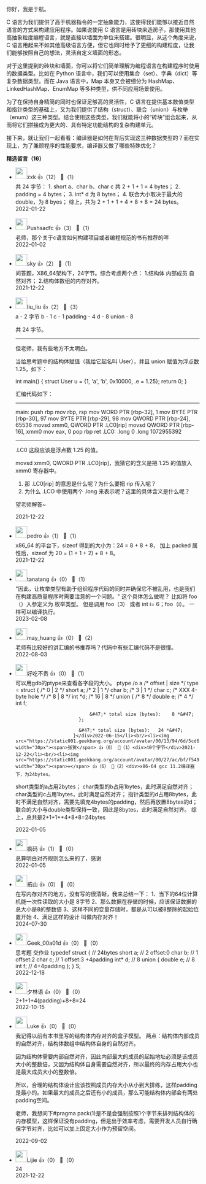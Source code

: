 你好，我是于航。

C 语言为我们提供了高于机器指令的一定抽象能力，这使得我们能够以接近自然语言的方式来构建应用程序。如果说使用 C 语言是用砖块来造房子，那使用其他高抽象粒度编程语言，就是直接以墙面为单位来搭建。很明显，从这个角度来说，C 语言用起来不如其他高级语言方便，但它也同时给予了更细的构建粒度，让我们能够按照自己的想法，灵活自定义墙面的形态。

对于这里提到的砖块和墙面，你可以将它们简单理解为编程语言在构建程序时使用的数据类型。比如在 Python 语言中，我们可以使用集合（set）、字典（dict）等复杂数据类型。而在 Java 语言中，Map 本身又会被细分为 HashMap、LinkedHashMap、EnumMap 等多种类型，供不同应用场景使用。

为了在保持自身精简的同时也保证足够高的灵活性，C 语言在提供基本数值类型和指针类型的基础上，又为我们提供了结构（struct）、联合（union）与枚举（enum）这三种类型。结合使用这些类型，我们就能将小的“砖块”组合起来，从而将它们拼接成为更大的、具有特定功能结构的复杂构建单元。

接下来，就让我们一起看看：编译器是如何在背后实现这三种数据类型的？而在实现上，为了兼顾程序的性能要求，编译器又做了哪些特殊优化？
<div><strong>精选留言（16）</strong></div><ul>
<li><img src="https://static001.geekbang.org/account/avatar/00/12/a2/4b/b72f724f.jpg" width="30px"><span>zxk</span> 👍（12） 💬（1）<div>共 24 字节：
1. short a、char b、char c 共 2 + 1 + 1 = 4 bytes；
2. padding = 4 bytes；
3. int* d 为 8 bytes；
4. 联合大小取决于最大的 double，为 8 byes；
综上，共为 2 + 1 + 1 + 4 + 8 + 8 = 24 bytes。</div>2022-01-22</li><br/><li><img src="https://static001.geekbang.org/account/avatar/00/2b/bd/e5/e671a9f1.jpg" width="30px"><span>Pushsadfc</span> 👍（3） 💬（1）<div>老师，那个关于c语言如何构建项目或者编程规范的书有推荐的咩</div>2022-01-02</li><br/><li><img src="https://static001.geekbang.org/account/avatar/00/12/6b/10/22f93764.jpg" width="30px"><span>sky</span> 👍（2） 💬（1）<div>问答题，X86_64架构下，24字节。综合考虑两个点：
1.结构体 内部成员 自然对齐；
2.结构体数组的内存对齐。</div>2021-12-22</li><br/><li><img src="https://static001.geekbang.org/account/avatar/00/0f/8d/02/6a16058a.jpg" width="30px"><span>liu_liu</span> 👍（2） 💬（3）<div>a - 2 字节
b - 1
c - 1
padding - 4
d - 8
union - 8

共 24 字节。

-------

但老师，我有些地方不太明白。

当给思考题中的结构体赋值（我给它起名叫 User），并且 union 赋值为浮点数 1.25，如下：

int main() {
    struct User u = {1, &#39;a&#39;, &#39;b&#39;, 0x10000, .e = 1.25};
    return 0;
}

汇编代码如下：

------

main:
        push    rbp
        mov     rbp, rsp
        mov     WORD PTR [rbp-32], 1
        mov     BYTE PTR [rbp-30], 97
        mov     BYTE PTR [rbp-29], 98
        mov     QWORD PTR [rbp-24], 65536
        movsd   xmm0, QWORD PTR .LC0[rip]
        movsd   QWORD PTR [rbp-16], xmm0
        mov     eax, 0
        pop     rbp
        ret
.LC0:
        .long   0
        .long   1072955392

 --------

 .LC0 这段应该是浮点数 1.25 的值。

 movsd  xmm0, QWORD PTR .LC0[rip]，我猜它的含义是把 1.25 的值放入 xmm0 寄存器中。


 1. 那 .LC0[rip] 的意思是什么呢？为什么要把 rip 传入呢？
 2. 为什么 .LCO 中使用两个 .long 来表示呢？这里的具体含义是什么呢？

望老师解答~
</div>2021-12-22</li><br/><li><img src="https://static001.geekbang.org/account/avatar/00/12/52/40/e57a736e.jpg" width="30px"><span>pedro</span> 👍（1） 💬（1）<div>x86_64 的平台下，sizeof 得到的大小为：24 = 8 + 8 + 8，
加上 packed 属性后，sizeof 为 20 = (1 + 1 + 2) + 8 + 8。</div>2021-12-22</li><br/><li><img src="https://thirdwx.qlogo.cn/mmopen/vi_32/FhibmYQUzY7ibPac8Id5PwbibqCbvj5rWibeQhEyvYguc9pvPNUciaQydicrUjJKkhhp1s2AgfP7LRTZA8zqaa82yC8g/132" width="30px"><span>tanatang</span> 👍（0） 💬（1）<div>&quot;因此，让枚举类型有助于组织程序代码的同时并确保它不被乱用，也是我们在构建高质量程序时需要注意的一个问题。&quot;
这个具体怎么做呢？
比如将 foo（）入参定义为 枚举类型。 但是调用 foo（3） 或者 int i= 6；foo（i）。 一样可以编译执行。</div>2023-02-08</li><br/><li><img src="https://static001.geekbang.org/account/avatar/00/16/26/67/c3d90f46.jpg" width="30px"><span>may_huang</span> 👍（0） 💬（2）<div>老师有比较好的讲汇编的书推荐吗？代码中有些汇编代码不是很懂。</div>2022-08-03</li><br/><li><img src="https://static001.geekbang.org/account/avatar/00/14/18/81/83b6ade2.jpg" width="30px"><span>好吃不贵</span> 👍（0） 💬（1）<div>可以用gdb的ptype来查看各字段的大小。
ptype &#47;o a
&#47;* offset    |  size *&#47;  type = struct {
&#47;*    0      |     2 *&#47;    short a;
&#47;*    2      |     1 *&#47;    char b;
&#47;*    3      |     1 *&#47;    char c;
&#47;* XXX  4-byte hole  *&#47;
&#47;*    8      |     8 *&#47;    int *d;
&#47;*   16      |     8 *&#47;    union {
&#47;*                 8 *&#47;        double e;
&#47;*                 4 *&#47;        int f;

                               &#47;* total size (bytes):    8 *&#47;
                           };

                           &#47;* total size (bytes):   24 *&#47;
                         }</div>2022-06-15</li><br/><li><img src="https://static001.geekbang.org/account/avatar/00/13/94/6d/5cd6e8c7.jpg" width="30px"><span>张贺</span> 👍（0） 💬（1）<div>40个字节</div>2021-12-22</li><br/><li><img src="https://static001.geekbang.org/account/avatar/00/27/ac/bf/f549183e.jpg" width="30px"><span>=</span> 👍（6） 💬（2）<div>x86-64 gcc 11.2编译器下，为24bytes。
short类型的a占用2bytes；
char类型的b占用1bytes，此时满足自然对齐；
char类型的c占用1bytes，此时满足自然对齐；
指针类型的d占用8bytes，此时不满足自然对齐，需要先填充4bytes的padding，然后再放置8bytes的d；
联合的大小与double类型保持一致，因此是8bytes，此时满足自然对齐。
综上，总共是2+1+1++4+8+8=24bytes</div>2022-01-05</li><br/><li><img src="http://thirdwx.qlogo.cn/mmopen/vi_32/vQiadbkZYR239J80hjekw7jzY9vy6otLKPNDSuz2lruDiaXlKGkcsX5wwiaFevicgqV8odlRG4UITiadDF3fgicrHPcw/132" width="30px"><span>疯码</span> 👍（1） 💬（0）<div>总算明白对齐规则怎么来的了，感谢</div>2022-01-05</li><br/><li><img src="https://static001.geekbang.org/account/avatar/00/17/95/af/b7f8dc43.jpg" width="30px"><span>拓山</span> 👍（0） 💬（0）<div>在写内存对齐的地方，没有写的很清晰，我来总结一下：
1、当下的64位计算机能一次性读取的大小是 8字节
2、那么数据在存储的时候，应该保证数据的总大小是8的整数倍
3、这样不同的变量存储时，都是从可以被8整除的起始位置开始
4、满足这样的设计 叫做内存对齐！</div>2024-07-30</li><br/><li><img src="https://thirdwx.qlogo.cn/mmopen/vi_32/vJ4ZAwCPQg8miaHC5l1gaAic2mrjIsaDicdwHFhZBu2k3yAcuzXMry1NXpnzf9G8PiapwrXUzIy3mquoCoNoVpfA5A/132" width="30px"><span>Geek_00a01d</span> 👍（0） 💬（0）<div>思考题 交作业
typedef struct { &#47;&#47; 24bytes
  short a; &#47;&#47; 2 offset:0
  char b; &#47;&#47; 1 offset:2
  char c; &#47;&#47; 1 offset:3 +4padding
  int* d; &#47;&#47;  8
  union { 
    double e; &#47;&#47; 8
    int f;  &#47;&#47; 4+4padding
  };
} S;</div>2022-12-18</li><br/><li><img src="https://static001.geekbang.org/account/avatar/00/13/4a/34/1faac99b.jpg" width="30px"><span>夕林语</span> 👍（0） 💬（0）<div>2+1+1+4(padding)+8+8=24</div>2022-10-15</li><br/><li><img src="https://static001.geekbang.org/account/avatar/00/12/8e/10/10092bb1.jpg" width="30px"><span>Luke</span> 👍（0） 💬（0）<div>我记得以前有本书里写的结构体内存对齐的盒子模型。
两点：结构体内部成员的自然对齐，结构体数组中结构体自身的自然对齐。

因为结构体需要内部自然对齐，因此内部最大的成员的起始地址必须是该成员大小的整数倍，又因为结构体自身需要自然对齐，所以最终的内存占用大小也是最大成员大小的整数倍。

所以，合理的结构体设计应该按照成员内存大小从小到大排练，这样padding是最小的。如果最大的成员之后还有小的成员，那么可能结构体内部会有两处padding空间。

老师，我想问下#pragma pack(1)是不是会强制按照1个字节来排列结构体的内存模型，这样保证没有padding，但是出于效率考虑，需要开发人员自行确保字节对齐，比如可以加上固定大小作为预留空间。</div>2022-09-02</li><br/><li><img src="https://static001.geekbang.org/account/avatar/00/28/45/67/62ba1136.jpg" width="30px"><span>Lijie</span> 👍（0） 💬（0）<div>24</div>2021-12-22</li><br/>
</ul>